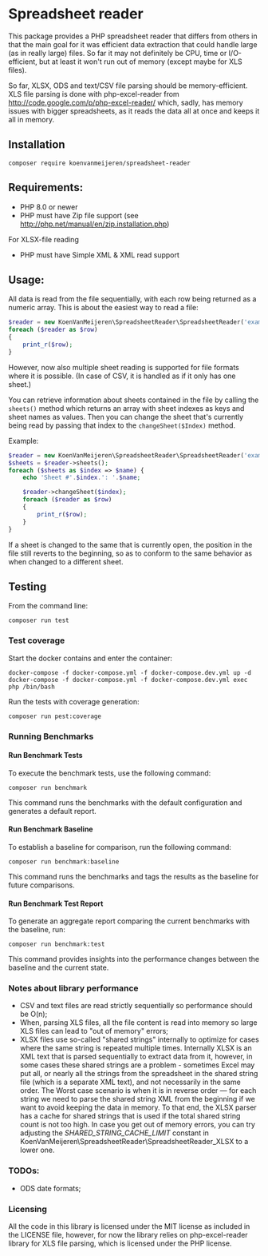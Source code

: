 # Spreadsheet reader
This package provides a PHP spreadsheet reader that differs from others in that the main goal for it was efficient
data extraction that could handle large (as in really large) files. So far it may not definitely be CPU, time
or I/O-efficient, but at least it won't run out of memory (except maybe for XLS files).

So far, XLSX, ODS and text/CSV file parsing should be memory-efficient. XLS file parsing is done with php-excel-reader
from http://code.google.com/p/php-excel-reader/ which, sadly, has memory issues with bigger spreadsheets, as it reads the
data all at once and keeps it all in memory.

## Installation
```shell
composer require koenvanmeijeren/spreadsheet-reader
```

## Requirements:
* PHP 8.0 or newer
* PHP must have Zip file support (see http://php.net/manual/en/zip.installation.php)

For XLSX-file reading
* PHP must have Simple XML & XML read support

## Usage:

All data is read from the file sequentially, with each row being returned as a numeric array.
This is about the easiest way to read a file:
```php
$reader = new KoenVanMeijeren\SpreadsheetReader\SpreadsheetReader('example.xlsx');
foreach ($reader as $row)
{
	print_r($row);
}
```

However, now also multiple sheet reading is supported for file formats where it is possible. (In case of CSV, it is handled as if
it only has one sheet.)

You can retrieve information about sheets contained in the file by calling the `sheets()` method which returns an array with
sheet indexes as keys and sheet names as values. Then you can change the sheet that's currently being read by passing that index
to the `changeSheet($Index)` method.

Example:

```php
$reader = new KoenVanMeijeren\SpreadsheetReader\SpreadsheetReader('example.xlsx');
$sheets = $reader->sheets();
foreach ($sheets as $index => $name) {
	echo 'Sheet #'.$index.': '.$name;

	$reader->changeSheet($index);
	foreach ($reader as $row)
	{
		print_r($row);
	}
}
```

If a sheet is changed to the same that is currently open, the position in the file still reverts to the beginning, so as to conform
to the same behavior as when changed to a different sheet.

## Testing

From the command line:
```shell
composer run test
```

### Test coverage

Start the docker contains and enter the container:
```shell
docker-compose -f docker-compose.yml -f docker-compose.dev.yml up -d
docker-compose -f docker-compose.yml -f docker-compose.dev.yml exec php /bin/bash
```

Run the tests with coverage generation:
```shell
composer run pest:coverage
```

### Running Benchmarks

#### Run Benchmark Tests

To execute the benchmark tests, use the following command:
```shell
composer run benchmark
```

This command runs the benchmarks with the default configuration and generates a default report.

#### Run Benchmark Baseline

To establish a baseline for comparison, run the following command:
```shell
composer run benchmark:baseline
```

This command runs the benchmarks and tags the results
as the baseline for future comparisons.

#### Run Benchmark Test Report

To generate an aggregate report comparing the current benchmarks
with the baseline, run:
```shell
composer run benchmark:test
```

This command provides insights into the performance changes
between the baseline and the current state.

### Notes about library performance
*  CSV and text files are read strictly sequentially so performance should be O(n);
*  When, parsing XLS files, all the file content is read into memory so large XLS files can lead to "out of memory" errors;
*  XLSX files use so-called "shared strings" internally to optimize for cases where the same string is repeated multiple times.
	Internally XLSX is an XML text that is parsed sequentially to extract data from it, however, in some cases these shared strings are a problem -
	sometimes Excel may put all, or nearly all the strings from the spreadsheet in the shared string file (which is a separate XML text), and not necessarily in the same
	order. The Worst case scenario is when it is in reverse order — for each string we need to parse the shared string XML from the beginning if we want to avoid keeping the data in memory.
	To that end, the XLSX parser has a cache for shared strings that is used if the total shared string count is not too high. In case you get out of memory errors, you can
	try adjusting the *SHARED_STRING_CACHE_LIMIT* constant in KoenVanMeijeren\SpreadsheetReader\SpreadsheetReader_XLSX to a lower one.

### TODOs:
*  ODS date formats;

### Licensing
All the code in this library is licensed under the MIT license as included in the LICENSE file, however, for now the library
relies on php-excel-reader library for XLS file parsing, which is licensed under the PHP license.
